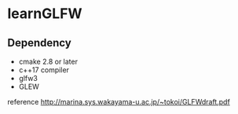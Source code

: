 # learnGLFW  

## Dependency
* cmake 2.8 or later
* c++17 compiler
* glfw3
* GLEW

reference http://marina.sys.wakayama-u.ac.jp/~tokoi/GLFWdraft.pdf

